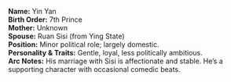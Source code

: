 **Name:** Yin Yan  
**Birth Order:** 7th Prince  
**Mother:** Unknown  
**Spouse:** Ruan Sisi (from Ying State)  
**Position:** Minor political role; largely domestic.  
**Personality & Traits:** Gentle, loyal, less politically ambitious.  
**Arc Notes:** His marriage with Sisi is affectionate and stable. He’s a supporting character with occasional comedic beats.  
